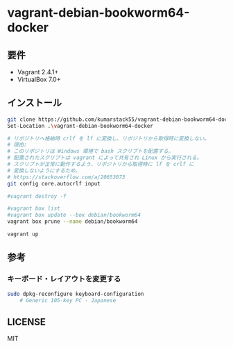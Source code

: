 # vagrant-debian-bookworm64-docker

## 要件

- Vagrant 2.4.1+
- VirtualBox 7.0+

## インストール

```bash
git clone https://github.com/kumarstack55/vagrant-debian-bookworm64-docker.git
Set-Location .\vagrant-debian-bookworm64-docker

# リポジトリへ格納時 crlf を lf に変換し、リポジトリから取得時に変換しない。
# 理由:
# このリポジトリは Windows 環境で bash スクリプトを配置する。
# 配置されたスクリプトは vagrant によって共有され Linux から実行される。
# スクリプトが正常に動作するよう、リポジトリから取得時に lf を crlf に
# 変換しないようにするため。
# https://stackoverflow.com/a/20653073
git config core.autocrlf input

#vagrant destroy -f

#vagrant box list
#vagrant box update --box debian/bookworm64
vagrant box prune --name debian/bookworm64

vagrant up
```

## 参考

### キーボード・レイアウトを変更する

```bash
sudo dpkg-reconfigure keyboard-configuration
    # Generic 105-key PC - Japanese
```

## LICENSE

MIT
